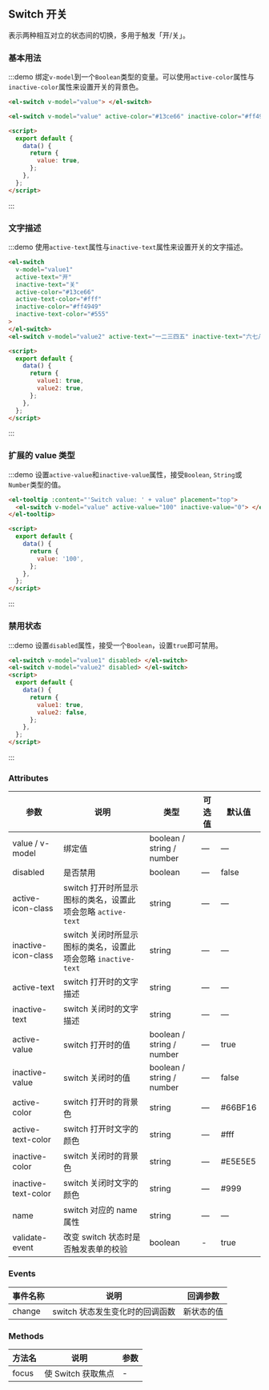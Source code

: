 ## Switch 开关

表示两种相互对立的状态间的切换，多用于触发「开/关」。

### 基本用法

:::demo 绑定`v-model`到一个`Boolean`类型的变量。可以使用`active-color`属性与`inactive-color`属性来设置开关的背景色。

```html
<el-switch v-model="value"> </el-switch>

<el-switch v-model="value" active-color="#13ce66" inactive-color="#ff4949"> </el-switch>

<script>
  export default {
    data() {
      return {
        value: true,
      };
    },
  };
</script>
```

:::

### 文字描述

:::demo 使用`active-text`属性与`inactive-text`属性来设置开关的文字描述。

```html
<el-switch
  v-model="value1"
  active-text="开"
  inactive-text="关"
  active-color="#13ce66"
  active-text-color="#fff"
  inactive-color="#ff4949"
  inactive-text-color="#555"
>
</el-switch>
<el-switch v-model="value2" active-text="一二三四五" inactive-text="六七八九十"> </el-switch>

<script>
  export default {
    data() {
      return {
        value1: true,
        value2: true,
      };
    },
  };
</script>
```

:::

### 扩展的 value 类型

:::demo 设置`active-value`和`inactive-value`属性，接受`Boolean`, `String`或`Number`类型的值。

```html
<el-tooltip :content="'Switch value: ' + value" placement="top">
  <el-switch v-model="value" active-value="100" inactive-value="0"> </el-switch>
</el-tooltip>

<script>
  export default {
    data() {
      return {
        value: '100',
      };
    },
  };
</script>
```

:::

### 禁用状态

:::demo 设置`disabled`属性，接受一个`Boolean`，设置`true`即可禁用。

```html
<el-switch v-model="value1" disabled> </el-switch>
<el-switch v-model="value2" disabled> </el-switch>
<script>
  export default {
    data() {
      return {
        value1: true,
        value2: false,
      };
    },
  };
</script>
```

:::

### Attributes

| 参数                | 说明                                                          | 类型                      | 可选值 | 默认值  |
| ------------------- | ------------------------------------------------------------- | ------------------------- | ------ | ------- |
| value / v-model     | 绑定值                                                        | boolean / string / number | —      | —       |
| disabled            | 是否禁用                                                      | boolean                   | —      | false   |
| active-icon-class   | switch 打开时所显示图标的类名，设置此项会忽略 `active-text`   | string                    | —      | —       |
| inactive-icon-class | switch 关闭时所显示图标的类名，设置此项会忽略 `inactive-text` | string                    | —      | —       |
| active-text         | switch 打开时的文字描述                                       | string                    | —      | —       |
| inactive-text       | switch 关闭时的文字描述                                       | string                    | —      | —       |
| active-value        | switch 打开时的值                                             | boolean / string / number | —      | true    |
| inactive-value      | switch 关闭时的值                                             | boolean / string / number | —      | false   |
| active-color        | switch 打开时的背景色                                         | string                    | —      | #66BF16 |
| active-text-color   | switch 打开时文字的颜色                                       | string                    | —      | #fff    |
| inactive-color      | switch 关闭时的背景色                                         | string                    | —      | #E5E5E5 |
| inactive-text-color | switch 关闭时文字的颜色                                       | string                    | —      | #999    |
| name                | switch 对应的 name 属性                                       | string                    | —      | —       |
| validate-event      | 改变 switch 状态时是否触发表单的校验                          | boolean                   | -      | true    |

### Events

| 事件名称 | 说明                            | 回调参数   |
| -------- | ------------------------------- | ---------- |
| change   | switch 状态发生变化时的回调函数 | 新状态的值 |

### Methods

| 方法名 | 说明               | 参数 |
| ------ | ------------------ | ---- |
| focus  | 使 Switch 获取焦点 | -    |
